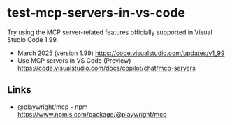 # test-mcp-servers-in-vs-code

Try using the MCP server-related features officially supported in Visual Studio Code 1.99.

- March 2025 (version 1.99)
  <https://code.visualstudio.com/updates/v1_99>
- Use MCP servers in VS Code (Preview)
  <https://code.visualstudio.com/docs/copilot/chat/mcp-servers>

## Links

- @playwright/mcp - npm
  <https://www.npmjs.com/package/@playwright/mcp>
